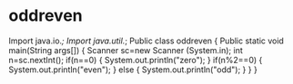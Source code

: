 # oddreven
Import java.io.*;
Import java.util.*;
Public class oddreven
{
Public static void main(String args[])
{
Scanner sc=new Scanner (System.in);
int n=sc.nextInt();
if(n==0)
{
System.out.println("zero");
}
if(n%2==0)
{
System.out.println("even");
}
else
{
System.out.println("odd");
}
 }
  }
 
